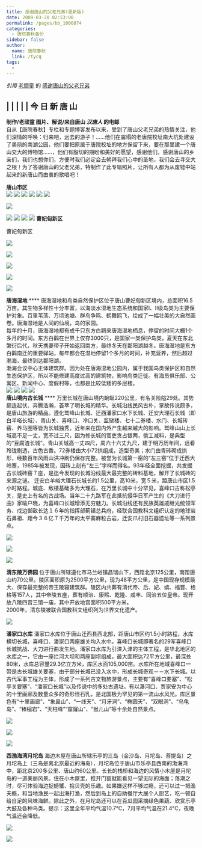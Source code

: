 ```yaml
---
title: 感谢唐山的父老兄弟(更新版)
date: 2009-03-20 02:53:00
permalink: /pages/bb_1000874
categories: 
  - 唐院春秋备份
sidebar: false
author: 
  name: 唐院春秋
  link: /tycq
tags: 
  - 
---
```


_引用_ [老顽童](http://epei1008.blog.163.com/) 的
[感谢唐山的父老兄弟](http://epei1008.blog.163.com/blog/static/23524860200922014512538)

|  |  |  |  | 今 日 新 唐 山  
---  
**制作/老顽童 图片、解说/来自唐山 _汉唐人_ 的电邮**  
自从【唐院春秋】专栏和专题博客发布以来，受到了唐山父老兄弟的热情关注，他们深情的呼唤：归来吧，远去的游子！……他们在震塌的老唐院校址南大坑处建设了美丽的南湖公园，他们要把原属于唐院校址的地方保留下来，要在那里建一个唐山交大的博物馆……，他们有殷切的期盼和美好的愿望，感谢他们，感谢唐山的乡亲们，我们也想你们，方便时我们必定会去朝拜我们心中的圣地，我们会去寻交大之根！为了答谢唐山的父老兄弟，特制作了此专辑照片，让所有人都为从废墟中站起来的新唐山而由衷的歌唱吧！  
  
**唐山市区**  
![](/pic/img5.ph.126.net_DJ3jmG-x15tW8syjgBA-xA==_999517642317226485.jpg)
![](/pic/img0.ph.126.net_Ffcd7_Bz3iC5DyFiZVwU0A==_182114309949467020.jpg)
![](/pic/img9.ph.126.net_a96Q35X2fDlrIZ9RSXDDcw==_1559652845971427809.bmp.bmp)
![](/pic/img7.ph.126.net_R9EeNQPoLzdgNzmSuchJOg==_6597361137237446077.jpg)
![](/pic/img6.ph.126.net_GTkR6NUMTFGo2drK3TrnaA==_777433885674965866.jpg)
![](/pic/img7.ph.126.net_-msSPHtA335BmK4--y6O_g==_1277896394284056507.jpg)

![](/pic/img5.ph.126.net_yKgkvQnGmqeBoAs8IMo1_A==_28710447625297245.jpg)

![](/pic/img4.ph.126.net_B6dNSAQBQuhj1ibfQHD5cQ==_608267424689357604.jpg)
![](/pic/img1.ph.126.net_elJe3wBZ82UHrvdYVx35SQ==_1010776641385649031.jpg)
![](/pic/img2.ph.126.net_L2EEmCwP0MmLivhflaIwJw==_110901140841679232.jpg)
![](/pic/img9.ph.126.net_ir2vgVpd26aPZWEGBcNWjQ==_3215851608920985169.jpg)
**曹妃甸新区**

曹妃甸新区

![](/pic/img4.ph.126.net_8hR9V6pyBdvC1r0n-RGu8w==_1597651967809706844.jpg)

![](/pic/img2.ph.126.net_WurKr_-Ddb-M30JlGL2VhA==_1878563994567063482.jpg)

![](/pic/img6.ph.126.net_-wgagnhO0BmT69Pmija_rQ==_1000362067247358486.jpg)

![](/pic/img0.ph.126.net_RdXslg6pVmu2UckFIj0hzw==_6597356739190934940.jpg)

![](/pic/img8.ph.126.net_LK0zsutOLEf0_EaeohWQLw==_994732567713145418.jpg)

  
**唐海湿地** ****
唐海湿地和鸟类自然保护区位于唐山曹妃甸新区境内，总面积16.5万亩。其生物多样性十分丰富，以海淡水湿地生态系统和国家Ⅰ、Ⅱ级鸟类为主要保护对象。百里苇荡、万顷池塘、群鸟争鸣、鹤舞鸥飞，绘成了一幅壮美的大自然画卷。唐海湿地是人间的仙境，鸟的家园。  
每年的十月，唐海湿地都有成千只东方白鹳来唐海湿地栖息，停留的时间大概1个多月的时间。东方白鹳在世界上仅存3000只，是国家一类保护鸟类，夏天在东北繁衍后代，秋天携妻带子开始返回南方，最终冬天在鄱阳湖越冬。唐海湿地是东方白鹳南迁的重要驿站，每年都会在湿地停留1个多月的时间，补充营养，然后越过渤海，最终到达鄱阳湖。  
渤海会议中心主体建筑群。因为处在唐海湿地公园内，属于我国鸟类保护区和自然生态保护区，所以不能修建高度过高的建筑物，影响鸟类迁徙。有海员俱乐部、公寓区、新闻中心、度假村等，也都是比较低矮的多层楼。  
![](/pic/img9.ph.126.net_2ZP5EXRatQ4q_4KQzh30fQ==_1780047752719003859.jpg)
![](/pic/img9.ph.126.net_j0Uz6DVOisKgYROEOTgc2Q==_41376821593962409.jpg)
![](/pic/img7.ph.126.net_McGgn-08inX59IeprcdPDw==_3077928870348699707.jpg)
![](/pic/img8.ph.126.net_wRXjhevHZjr_k_dGeB516g==_2733403498854811248.bmp.bmp)  
**唐山境内古长城** ****
万里长城在唐山境内蜿蜒220公里，有名关险隘29处。其势巅连起伏、奔腾浩瀚，荟萃了明长城的精华。长城沿线民风古朴，掌故传说颇多，是唐山旅游的精品。遵化鹫峰山长城、迁西潘家口水下长城、迁安大理石长城（即白羊峪长城）、青山关、喜峰口、冷口关、监狱楼、七十二券楼、水门、长城砖窑、养马圈等皆为长城独秀，近年来在国内外产生越来越大的影响。鹫峰山山上长城高不足一丈，宽不过三尺，因为修长城的官吏贪占银两，偷工减料，是典型的“豆腐渣长城”。青山关城高一丈四尺，周六十六丈九尺，建于明万历年间，远看玲珑剔透，古色古香。72券楼由大小72拱组成，造型奇美；水门由青砖砌成拱形，经数百年风雨山洪冲刷仍保存完整。被誉为长城第一窑的“左三窑”位于迁西大岭寨，1985年被发现，因砖上刻有“左三”字样而得名。93年经全面挖掘，共发掘古长城砖窑７座，是迄今发现的长城沿线最大最完整的砖料基地，解开了长城砖的来源之谜。
迁安白羊峪大理石长城长约1.5公里，高10米，宽５米，距唐山市区1.5小时路程。城底、敌楼基础多为大理石，在万里长城中十分罕见。喜峰口古称松亭关，是史上有名的古战场。当年二十九路军在此抵抗侵华日军产生的《大刀进行曲》家喻户晓，为喜峰口长城增添无穷魅力。长城沿线还有民族英雄戚继光统领军务、戍边御敌长达１６年的指挥部蓟镇总兵府，经联合国教科文组织认定的地球岩石鼻祖、距今３６亿７千万年的太平寨麻粒古岩，迁安爪村旧石器遗址等一系列景点。  

![](/pic/img4.ph.126.net_jsF2pN3bv77LXGIIiAqtgA==_6597290768493268574.jpg)

![](/pic/img5.ph.126.net_HjNazjj4NtSoCD2NZ6ZRzw==_571675677699841605.jpg)

![](/pic/img4.ph.126.net_NF_X94hSHCuO8s08uEDDhw==_620652323647486304.jpg)

  
**清东陵万佛园**
位于唐山所辖遵化市马兰峪镇昌瑞山下，西距北京125公里，南距唐山约70公里。陵区面积原为2500平方公里，现为48平方公里，是中国现存规模最大、保存最完整的帝王陵寝建筑群。陵区内共葬有清代帝、后、妃、嫔、福晋、格格等157人，其中帝陵五座，葬有顺治、康熙、乾隆、咸丰、同治五位皇帝。现开放八陵四宫三馆一庙，其中开放地宫面积500平方米。  
2000年，清东陵被联合国教科文组织列为世界文化遗产。  

![](/pic/img0.ph.126.net_0UpTUAbIqQe1w7a6yA8MAA==_1333346964696058090.jpg)

  
  
**潘家口水库**
潘家口水库位于唐山迁西县西北部，距唐山市区约1.5小时路程，水库横切长城，喜峰口、潘家口两座雄关均入水中。喜峰口长城即著名的29军喜峰口长城抗战、大刀进行曲发生地。潘家口水库为引滦入津的主体工程，是华北地区的水库之一，它由一座拦河大坝和两座副坝组成，最大面积达72平方公里，最深处80米，水库总容量29.3亿立方米，库区水面105,000亩。水库所在地域喜峰口一带是古长城雄关要塞，由于部分长城已没入水中，形成长城奇观－－水下长城。以古代军事工程为主体，形成了一系列古文物旅游景点，主要有“喜峰口要塞”、“松亭关要塞”、“潘家口长城”以及传说中的多处古遗址。有以瀑河口、贾家安为中心的十里画廊及数量众多的奇形怪石乳，是北国极为罕见的第一流山水风光。库区景色有“十里画廊”、“象鼻山”、“一线天”、“月牙洞”、“椭圆天”、“双眼洞”、“乌龟岛”、“棒槌岩”、“天柱峰”“窟窿山”、“猴儿山”等十余处自然景点。  

![](/pic/img1.ph.126.net_ZavWYbfD5eHIZIxvRnx5CA==_2510193842323313081.jpg)

![](/pic/img8.ph.126.net_tR3C1sdGLHwUiS3gqsAySw==_999236167340515808.jpg)

![](/pic/img6.ph.126.net_9tvpDPP0LqLrJFDWcLk4rw==_130885864171558626.jpg)

  
**西渤海湾月坨岛**
海边木屋在唐山所辖乐亭的三岛（金沙岛、月坨岛、菩提岛）之月坨岛上（三岛是离北京最近的海岛），月坨岛位于唐山市乐亭县西南的渤海湾中，距北京200多公里、唐山约60公里。长长的栈桥和海边的风情小木屋是月坨岛的一道美丽风景。住在小木屋里，推开门窗就能看见一望无际的海面；落潮之时，尽可体验海边捉螃蟹、拾贝壳的乐趣。如果嫌这样不够过瘾，还可以过一把渔夫瘾，和当地渔民一起出海打渔，然后到岛上的自助餐厅大展个人厨艺，吃一顿自给自足的风味海鲜。除此之外，在月坨岛还可以在百瓜园采摘绿色果蔬、欣赏乐亭大鼓及各种鸟类。提示：这里全年平均气温10.7℃，7月平均气温在21.4℃，夜晚气温还会降低。  

![](/pic/img7.ph.126.net_8hkpembeQrGub1pDIplMUQ==_616430199013966957.jpg)

![](/pic/img9.ph.126.net_AqWArEKvbwucGda9K6r60Q==_647392446434997889.jpg)
